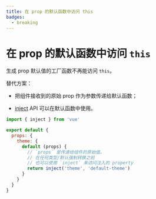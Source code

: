 ```yaml
---
title: 在 prop 的默认函数中访问 this
badges:
  - breaking
---
```


# 在 prop 的默认函数中访问 `this` <MigrationBadges :badges="$frontmatter.badges" />

生成 prop 默认值的工厂函数不再能访问 `this`。

替代方案：

- 把组件接收到的原始 prop 作为参数传递给默认函数；

- [inject](../composition-api-provide-inject.md) API 可以在默认函数中使用。

```js
import { inject } from 'vue'

export default {
  props: {
    theme: {
      default (props) {
        // `props` 是传递给组件的原始值。
        // 在任何类型/默认强制转换之前
        // 也可以使用 `inject` 来访问注入的 property
        return inject('theme', 'default-theme')
      }
    }
  }
}
```
